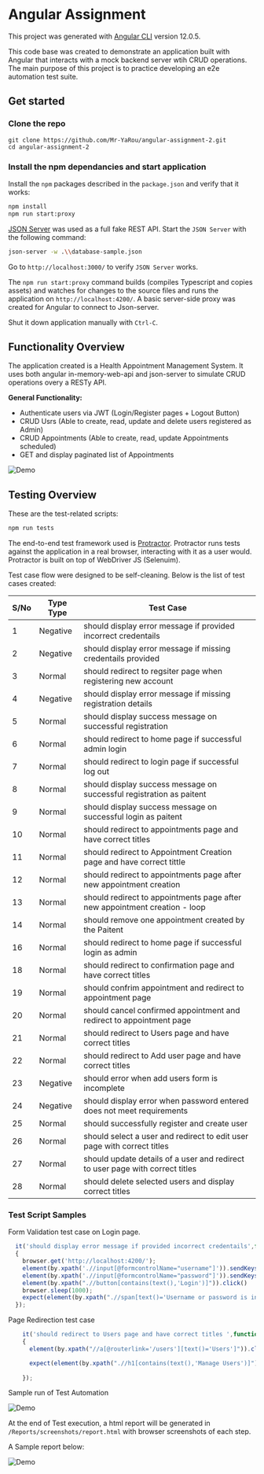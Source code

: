 # Angular Assignment

This project was generated with [Angular CLI](https://github.com/angular/angular-cli) version 12.0.5.

This code base was created to demonstrate an application built with Angular that interacts with a mock backend server wtih CRUD operations. The main purpose of this project is to practice developing an e2e automation test suite.

## Get started

### Clone the repo

```shell
git clone https://github.com/Mr-YaRou/angular-assignment-2.git
cd angular-assignment-2
```

### Install the npm dependancies and start application

Install the `npm` packages described in the `package.json` and verify that it works:

```bash
npm install
npm run start:proxy
```

[JSON Server](https://github.com/typicode/json-server) was used as a full fake REST API. Start the `JSON Server` with the following command:

```bash
json-server -w .\\database-sample.json
```

Go to `http://localhost:3000/` to verify `JSON Server` works.

The `npm run start:proxy` command builds (compiles Typescript and copies assets) and watches for changes to the source files and runs the application on  `http://localhost:4200/`. A basic server-side proxy was created for Angular to connect to Json-server.


Shut it down application manually with `Ctrl-C`.

## Functionality Overview

The application created is a Health Appointment Management System. It uses both angular in-memory-web-api and json-server to simulate CRUD operations overy a RESTy API.

**General Functionality:**

- Authenticate users via JWT (Login/Register pages + Logout Button)
- CRUD Usrs (Able to create, read, update and delete users registered as Admin)
- CRUD Appointments (Able to create, read, update Appointments scheduled)
- GET and display paginated list of Appointments

![Demo](https://github.com/Mr-YaRou/angular-assignment-2/blob/main/src/assets/search-demo.gif)

## Testing Overview

These are the test-related scripts:

```bash
npm run tests
```


The end-to-end test framework used is [Protractor](https://www.protractortest.org/#/). Protractor runs tests against the application in a real browser, interacting with it as a user would. Protractor is built on top of WebDriver JS (Selenuim).

Test case flow were designed to be self-cleaning. Below is the list of test cases created:

| S/No | Type      Type | Test Case                                                                       |
|------|----------------|---------------------------------------------------------------------------------|
| 1    | Negative       | should display   error message if provided incorrect credentails                |
| 2    | Negative       | should display   error message if missing credentails provided                  |
| 3    | Normal         | should   redirect to regsiter page when registering new account                 |
| 4    | Negative       | should display   error message if missing registration details                  |
| 5    | Normal         | should display   success message on successful registration                     |
| 6    | Normal         | should   redirect to home page if successful admin login                        |
| 7    | Normal         | should   redirect to login page if successful log out                           |
| 8    | Normal         | should display   success message on successful registration as paitent          |
| 9    | Normal         | should display   success message on successful login as paitent                 |
| 10   | Normal         | should   redirect to appointments page and have correct titles                  |
| 11   | Normal         | should   redirect to Appointment Creation page and have correct tittle          |
| 12   | Normal         | should   redirect to appointments page after new appointment creation           |
| 13   | Normal         | should   redirect to appointments page after new appointment creation - loop    |
| 14   | Normal         | should remove   one appointment created by the Paitent                          |
| 16   | Normal         | should   redirect to home page if successful login as admin                     |
| 18   | Normal         | should   redirect to confirmation page and have correct titles                  |
| 19   | Normal         | should confrim   appointment and redirect to appointment page                   |
| 20   | Normal         | should cancel   confirmed appointment and redirect to appointment page          |
| 21   | Normal         | should   redirect to Users page and have correct titles                         |
| 22   | Normal         | should   redirect to Add user page and have correct titles                      |
| 23   | Negative       | should error when add users   form is incomplete                                |
| 24   | Negative       | should display error when   password entered does not meet requirements         |
| 25   | Normal         | should successfully register   and create user                                  |
| 26   | Normal         | should select a user and   redirect to edit user page with correct titles       |
| 27   | Normal         | should update details of a user   and redirect to user page with correct titles |
| 28   | Normal         | should delete selected users   and display correct titles                       |


### Test Script Samples

Form Validation test case on Login page. 

```ts
  it('should display error message if provided incorrect credentails',function()
  {
    browser.get('http://localhost:4200/');
    element(by.xpath('.//input[@formcontrolName="username"]')).sendKeys('incorrect');
    element(by.xpath('.//input[@formcontrolName="password"]')).sendKeys('incorrect');
    element(by.xpath(".//button[contains(text(),'Login')]")).click()
    browser.sleep(1000);
    expect(element(by.xpath(".//span[text()='Username or password is incorrect']")).getText()).toEqual('Username or password is incorrect');
  });
```

Page Redirection test case

```ts
    it('should redirect to Users page and have correct titles ',function()
    {
      element(by.xpath("//a[@routerlink='/users'][text()='Users']")).click();

      expect(element(by.xpath(".//h1[contains(text(),'Manage Users')]")).getText()).toEqual('Manage Users');
      
    });
```

Sample run of Test Automation

![Demo](https://github.com/Mr-YaRou/angular-assignment-2/blob/main/src/assets/test-demo.gif)

At the end of Test execution, a html report will be generated in `/Reports/screenshots/report.html` with browser screenshots of each step.

A Sample report below:

![Demo](https://github.com/Mr-YaRou/angular-assignment-2/blob/main/src/assets/report-demo.png)



